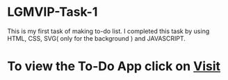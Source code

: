 # LGMVIP-Task-1
This is my first task of making to-do list. I completed this task by using HTML, CSS, SVG( only for the background ) and JAVASCRIPT.

# To view the To-Do App click on <a href="https://souravrjpt.github.io/LGMVIP-Task-1/index.html">Visit</a>
